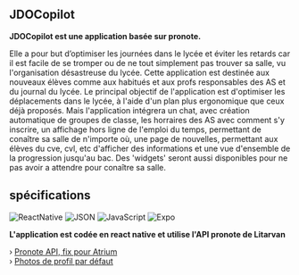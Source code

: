 ## JDOCopilot
**JDOCopilot est une application basée sur pronote.**

Elle a pour but d’optimiser les journées dans le lycée et éviter les retards car il est facile de se tromper ou de ne tout simplement pas trouver sa salle, vu l'organisation désastreuse du lycée. 
Cette application est destinée aux nouveaux élèves comme aux habitués et aux profs responsables des AS et du journal du lycée.
Le principal objectif de l'application est d'optimiser les déplacements dans le lycée, à l'aide d'un plan plus ergonomique que ceux déjà proposés. Mais l'application intégrera un chat, avec création automatique de groupes de classe,
les horraires des AS avec comment s'y inscrire, un affichage hors ligne de l'emploi du temps, permettant de conaître sa salle de n'importe où, une page de nouvelles, permettant
aux élèves du cve, cvl, etc d'afficher des informations et une vue d'ensemble de la progression jusqu'au bac. Des 'widgets' seront aussi disponibles pour ne pas avoir a attendre pour conaître sa salle.


## spécifications
![ReactNative](https://img.shields.io/static/v1?label=&message=React%20Native&color=grey&logo=react) ![JSON](https://img.shields.io/static/v1?label=&message=JSON&color=yellowgreen&logo=json) ![JavaScript](https://img.shields.io/static/v1?label=&message=JavaScript&color=grey&logo=javascript) ![Expo](https://img.shields.io/static/v1?label=&message=Expo%20Go&color=blue&logo=expo)

**L'application est codée en react native et utilise l'API pronote de Litarvan**

› [Pronote API, fix pour Atrium](https://www.npmjs.com/package/pronoteapi-atriumfix) <br />
› [Photos de profil par défaut](https://www.npmjs.com/package/basic-pp)
